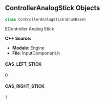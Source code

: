 ## ControllerAnalogStick Objects

```python
class ControllerAnalogStick(EnumBase)
```

EController Analog Stick

**C++ Source:**

- **Module**: Engine
- **File**: InputComponent.h

<a id="unreal.ControllerAnalogStick.CAS_LEFT_STICK"></a>

#### CAS_LEFT_STICK

0

<a id="unreal.ControllerAnalogStick.CAS_RIGHT_STICK"></a>

#### CAS_RIGHT_STICK

1

<a id="unreal.MegaLightsShadowMethod"></a>